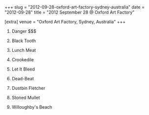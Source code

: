 +++
slug = "2012-09-28-oxford-art-factory-sydney-australia"
date = "2012-09-28"
title = "2012 September 28 @ Oxford Art Factory"

[extra]
venue = "Oxford Art Factory, Sydney, Australia"
+++

 1. Danger $$$

 2. Black Tooth

 3. Lunch Meat

 4. Crookedile

 5. Let It Bleed

 6. Dead-Beat

 7. Dustbin Fletcher

 8. Stoned Mullet

 9. Willoughby's Beach


